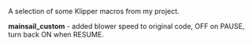 A selection of some Klipper macros from my project.

<b>mainsail_custom</b> - added blower speed to original code, OFF on PAUSE, turn back ON when RESUME.
